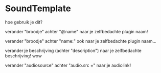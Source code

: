 # SoundTemplate
hoe gebruik je dit?

verander "broodje" achter "@name" naar je zelfbedachte plugin naam!

verander "broodje" achter "name:" ook naar je zelfbedachte plugin naam...

verander je beschrijving (achter "description") naar je zelfbedachte beschrijving! wow

verander "audiosource" achter "audio.src =" naar je audiolink!
